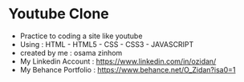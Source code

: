# Youtube Clone
* Practice to coding a site like youtube
* Using : HTML - HTML5 - CSS - CSS3 - JAVASCRIPT
* created by me : osama zinhom 
* My Linkedin Account : https://www.linkedin.com/in/ozidan/
* My Behance Portfolio : https://www.behance.net/O_Zidan?isa0=1

